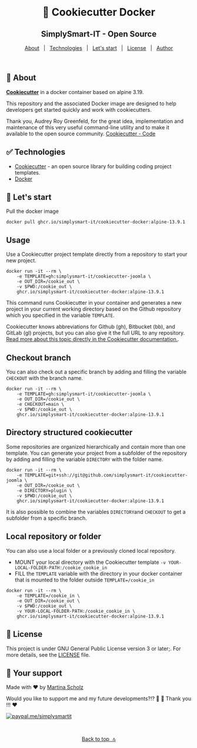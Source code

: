<div align="center" id="top"> 

  &#xa0;
  
</div>

<h1 align="center">🚀  Cookiecutter Docker</h1><h2 align="center">SimplySmart-IT - Open Source</h2>

<p align="center">
  <a href="#sparkles-about">About</a> &#xa0; | &#xa0; 
  <a href="#white_check_mark-technologies">Technologies</a> &#xa0; | &#xa0;
  <a href="#rocket-starting">Let's start</a> &#xa0; | &#xa0;
  <a href="#memo-license">License</a> &#xa0; | &#xa0;
  <a href="#tada-your-support">Author</a>
</p>

&#xa0;

## :bookmark_tabs: About ##

**[Cookiecutter](https://www.cookiecutter.io/)** in a docker container based on alpine 3.19.

This repository and the associated Docker image are designed to help developers get started quickly and work with cookiecutters.

Thank you, Audrey Roy Greenfeld, for the great idea, implementation and maintenance of this very useful command-line utility and to make it available to the open source community. [Cookiecutter - Code](https://github.com/cookiecutter/cookiecutter)

## ✅ Technologies ##

- [Cookiecutter](https://www.cookiecutter.io/) - an open source library for building coding project templates.
- [Docker](https://www.docker.com/)

## 🚀 Let's start ##

Pull the docker image

```
docker pull ghcr.io/simplysmart-it/cookiecutter-docker:alpine-13.9.1
```
## Usage

Use a Cookiecutter project template directly from a repository to start your new project.

```
docker run -it --rm \
	-e TEMPLATE=gh:simplysmart-it/cookiecutter-joomla \
	-e OUT_DIR=/cookie_out \
	-v $PWD:/cookie_out \
	ghcr.io/simplysmart-it/cookiecutter-docker:alpine-13.9.1
```

This command runs Cookiecutter in your container and generates a new project in your current working directory based on the Github repository which you specified in the variable `TEMPLATE`.

Cookiecutter knows abbreviations for Github (gh), Bitbucket (bb), and GitLab (gl) projects, but you can also give it the full URL to any repository. [Read more about this topic directly in the Cookiecutter documentation.](https://cookiecutter.readthedocs.io/en/stable/usage.html).

## Checkout branch

You can also check out a specific branch by adding and filling the variable `CHECKOUT` with the branch name.

```
docker run -it --rm \
	-e TEMPLATE=gh:simplysmart-it/cookiecutter-joomla \
	-e OUT_DIR=/cookie_out \
	-e CHECKOUT=main \
	-v $PWD:/cookie_out \
	ghcr.io/simplysmart-it/cookiecutter-docker:alpine-13.9.1
```

## Directory structured cookiecutter

Some repositories are organized hierarchically and contain more than one template. You can generate your project from a subfolder of the repository by adding and filling the variable `DIRECTORY` with the folder name.

```
docker run -it --rm \
	-e TEMPLATE=git+ssh://git@github.com/simplysmart-it/cookiecutter-joomla \
	-e OUT_DIR=/cookie_out \
	-e DIRECTORY=plugin \
	-v $PWD:/cookie_out \
	ghcr.io/simplysmart-it/cookiecutter-docker:alpine-13.9.1
```
It is also possible to combine the variables `DIRECTORY`and `CHECKOUT` to get a subfolder from a specific branch.

## Local repository or folder

You can also use a local folder or a previously cloned local repository. 
- MOUNT your local directory with the Cookiecutter template `-v YOUR-LOCAL-FOLDER-PATH:/cookie_cookie_in`
- FILL the `TEMPLATE` variable with the directory in your docker container that is mounted to the folder outside `TEMPLATE=/cookie_in`
```
docker run -it --rm \
	-e TEMPLATE=/cookie_in \
	-e OUT_DIR=/cookie_out \
	-v $PWD:/cookie_out \
	-v YOUR-LOCAL-FOLDER-PATH:/cookie_cookie_in \
	ghcr.io/simplysmart-it/cookiecutter-docker:alpine-13.9.1
```

## :memo: License ##

This project is under GNU General Public License version 3 or later;. For more details, see the [LICENSE](LICENSE.md) file.


## :tada: Your support ##

Made with :heart: by <a href="https://github.com/SimplySmart-IT" target="_blank">Martina Scholz</a>

Would you like to support me and my future developments?!? 🎉 🚀 Thank you !!! ❤️

[<img alt="paypal.me/simplysmartit" src="https://img.shields.io/static/v1?label=PayPal.me/SimplySmartIT&message=PayPal.me&color=1040c1&style=for-the-badge&logo=paypal"/>](https://paypal.me/simplysmartit?country.x=DE&locale.x=de_DE)

&#xa0;


<div style="text-align: center"><a href="#top">Back to top&nbsp;&nbsp;🔝</a></div>